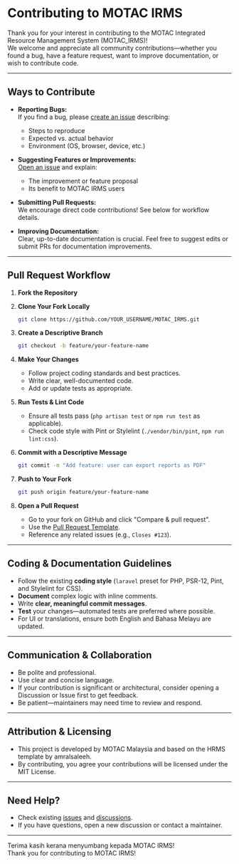 # Contributing to MOTAC IRMS

Thank you for your interest in contributing to the MOTAC Integrated Resource Management System (MOTAC_IRMS)!  
We welcome and appreciate all community contributions—whether you found a bug, have a feature request, want to improve documentation, or wish to contribute code.

---

## Ways to Contribute

- **Reporting Bugs:**  
  If you find a bug, please [create an issue](../../issues) describing:
  - Steps to reproduce
  - Expected vs. actual behavior
  - Environment (OS, browser, device, etc.)

- **Suggesting Features or Improvements:**  
  [Open an issue](../../issues) and explain:
  - The improvement or feature proposal
  - Its benefit to MOTAC IRMS users

- **Submitting Pull Requests:**  
  We encourage direct code contributions! See below for workflow details.

- **Improving Documentation:**  
  Clear, up-to-date documentation is crucial. Feel free to suggest edits or submit PRs for documentation improvements.

---

## Pull Request Workflow

1. **Fork the Repository**

2. **Clone Your Fork Locally**
    ```bash
    git clone https://github.com/YOUR_USERNAME/MOTAC_IRMS.git
    ```

3. **Create a Descriptive Branch**
    ```bash
    git checkout -b feature/your-feature-name
    ```

4. **Make Your Changes**
    - Follow project coding standards and best practices.
    - Write clear, well-documented code.
    - Add or update tests as appropriate.

5. **Run Tests & Lint Code**
    - Ensure all tests pass (`php artisan test` or `npm run test` as applicable).
    - Check code style with Pint or Stylelint (`./vendor/bin/pint`, `npm run lint:css`).

6. **Commit with a Descriptive Message**
    ```bash
    git commit -m "Add feature: user can export reports as PDF"
    ```

7. **Push to Your Fork**
    ```bash
    git push origin feature/your-feature-name
    ```

8. **Open a Pull Request**
    - Go to your fork on GitHub and click "Compare & pull request".
    - Use the [Pull Request Template](./pull_request_template.md).
    - Reference any related issues (e.g., `Closes #123`).

---

## Coding & Documentation Guidelines

- Follow the existing **coding style** (`laravel` preset for PHP, PSR-12, Pint, and Stylelint for CSS).
- **Document** complex logic with inline comments.
- Write **clear, meaningful commit messages**.
- **Test** your changes—automated tests are preferred where possible.
- For UI or translations, ensure both English and Bahasa Melayu are updated.

---

## Communication & Collaboration

- Be polite and professional.
- Use clear and concise language.
- If your contribution is significant or architectural, consider opening a Discussion or Issue first to get feedback.
- Be patient—maintainers may need time to review and respond.

---

## Attribution & Licensing

- This project is developed by MOTAC Malaysia and based on the HRMS template by amralsaleeh.
- By contributing, you agree your contributions will be licensed under the MIT License.

---

## Need Help?

- Check existing [issues](../../issues) and [discussions](../../discussions).
- If you have questions, open a new discussion or contact a maintainer.

---

Terima kasih kerana menyumbang kepada MOTAC IRMS!  
Thank you for contributing to MOTAC IRMS!
